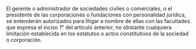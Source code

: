 El gerente o administrador de sociedades civiles o comerciales, o el presidente de las corporaciones o fundaciones con personalidad jurídica, se entenderán autorizados para litigar a nombre de ellas con las facultades que expresa el inciso 1° del artículo anterior, no obstante cualquiera limitación establecida en los estatutos o actos constitutivos de la sociedad o corporación.